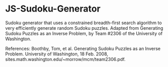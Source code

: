 # JS-Sudoku-Generator
Sudoku generator that uses a constrained breadth-first search algorithm to very efficiently generate random Sudoku puzzles. Adapted from Generating Sudoku Puzzles as an Inverse Problem, by Team #2306 of the University of Washington.

References:
Boothby, Tom, et al. Generating Sudoku Puzzles as an Inverse Problem. University of Washington, 18 Feb. 2008, sites.math.washington.edu/~morrow/mcm/team2306.pdf.


